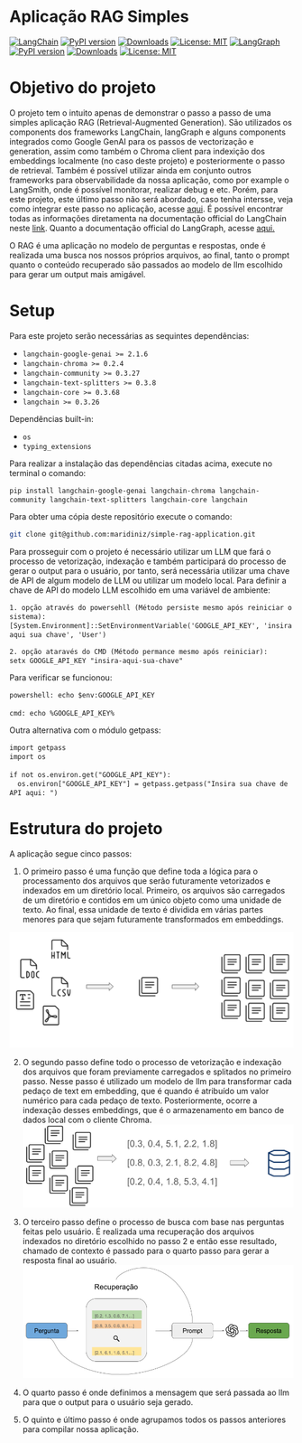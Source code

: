 # Aplicação RAG Simples
[![LangChain](https://img.shields.io/badge/LangChain-4CAF50?style=flat-square&logo=langchain&logoColor=black)](https://python.langchain.com)
[![PyPI version](https://badge.fury.io/py/langchain.svg)](https://pypi.org/project/langchain/)
[![Downloads](https://static.pepy.tech/badge/langchain)](https://pepy.tech/project/langchain)
[![License: MIT](https://img.shields.io/badge/License-MIT-yellow.svg)](https://opensource.org/licenses/MIT)
[![LangGraph](https://img.shields.io/badge/LangGraph-9E9E9E?style=flat-square&logo=python&logoColor=white)](https://langchain-ai.github.io/langgraph/)
[![PyPI version](https://badge.fury.io/py/langgraph.svg)](https://pypi.org/project/langgraph/)
[![Downloads](https://static.pepy.tech/badge/langgraph)](https://pepy.tech/project/langgraph)
[![License: MIT](https://img.shields.io/badge/License-MIT-yellow.svg)](https://opensource.org/licenses/MIT)


# Objetivo do projeto
O projeto tem o intuito apenas de demonstrar o passo a passo de uma simples aplicação RAG (Retrieval-Augmented Generation). São utilizados os components dos frameworks LangChain, langGraph e alguns components integrados como Google GenAI para os passos de vectorização e generation, assim como também o Chroma client para indexição dos embeddings localmente (no caso deste projeto) e posteriormente o passo de retrieval. Também é possível utilizar ainda em conjunto outros frameworks para observabilidade da nossa aplicação, como por example o LangSmith, onde é possível monitorar, realizar debug e etc. Porém, para este projeto, este último passo não será abordado, caso tenha intersse, veja como integrar este passo no aplicação, acesse [aqui](https://docs.smith.langchain.com/observability). É possível encontrar todas as informações diretamenta na documentação official do LangChain neste [link](https://python.langchain.com/docs/introduction/). Quanto a documentação official do LangGraph, acesse [aqui.](https://langchain-ai.github.io/langgraph/)

O RAG é uma aplicação no modelo de perguntas e respostas, onde é realizada uma busca nos nossos próprios arquivos, ao final, tanto o prompt quanto o conteúdo recuperado são passados ao modelo de llm escolhido para gerar um output mais amigável. 


# Setup
Para este projeto serão necessárias as sequintes dependências:
- `langchain-google-genai >= 2.1.6 `
- `langchain-chroma >= 0.2.4`
- `langchain-community >= 0.3.27`
- `langchain-text-splitters >= 0.3.8`
- `langchain-core >= 0.3.68`
- `langchain >= 0.3.26`

Dependências built-in:
- `os`
- `typing_extensions`

Para  realizar a instalação das dependências citadas acima, execute no terminal o comando:
```{python}
pip install langchain-google-genai langchain-chroma langchain-community langchain-text-splitters langchain-core langchain
```

Para obter uma cópia deste repositório execute o comando:
```bash
git clone git@github.com:maridiniz/simple-rag-application.git
```


Para prosseguir com o projeto é necessário utilizar um LLM que fará o processo de vetorização, indexação e também participará do processo de gerar o output para o usuário, por tanto,  será necessária utilizar uma chave de API de algum modelo de LLM ou utilizar um modelo local. Para definir a chave de API do modelo LLM escolhido em uma variável de ambiente:

```
1. opção através do powersehll (Método persiste mesmo após reiniciar o sistema):
[System.Environment]::SetEnvironmentVariable('GOOGLE_API_KEY', 'insira aqui sua chave', 'User')
```

```
2. opção ataravés do CMD (Método permance mesmo após reiniciar):
setx GOOGLE_API_KEY "insira-aqui-sua-chave"
```

Para verificar se funcionou:
```
powershell: echo $env:GOOGLE_API_KEY

cmd: echo %GOOGLE_API_KEY%
```

Outra alternativa com o módulo getpass:
```
import getpass
import os

if not os.environ.get("GOOGLE_API_KEY"):
  os.environ["GOOGLE_API_KEY"] = getpass.getpass("Insira sua chave de API aqui: ")
```


# Estrutura do projeto
A aplicação segue cinco passos:

1. O primeiro passo é uma função que define toda a lógica para o processamento dos arquivos que serão futuramente vetorizados e indexados em um diretório local. Primeiro, os arquivos são carregados de um diretório e contidos em um único objeto como uma unidade de texto. Ao final, essa unidade de texto é dividida em várias partes menores para que sejam futuramente transformados em embeddings.

![](/image/data_processing.png)

2. O segundo passo define todo o processo de vetorização e indexação dos arquivos que foram previamente carregados e splitados no primeiro passo. Nesse passo é utilizado um modelo de llm para transformar cada pedaço de text em embedding, que é quando é atribuído um valor numérico para cada pedaço de texto. Posteriormente, ocorre a indexação desses embeddings, que é o armazenamento em banco de dados local com o cliente Chroma.
![](/image/embedding_indexing.png)


4. O terceiro passo define o processo de busca com base nas perguntas feitas pelo usuário. É realizada uma recuperação dos arquivos indexados no diretório escolhido no passo 2 e então esse resultado, chamado de contexto é passado para o quarto passo para gerar a resposta final ao usuário.
![](/image/retieve_generation.png)

5. O quarto passo é onde definimos a mensagem que será passada ao llm para que o output para o usuário seja gerado.


6. O quinto e último passo é onde agrupamos todos os passos anteriores para compilar nossa aplicação.   
